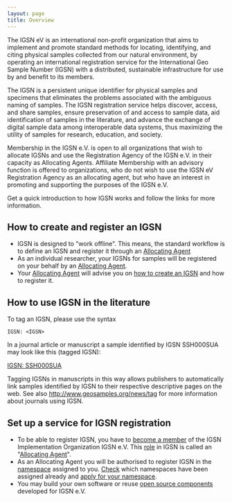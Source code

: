 ```yaml
---
layout: page
title: Overview
---
```


The IGSN eV is an international non-profit organization that aims to implement and promote standard methods for locating, identifying, and citing physical samples collected from our natural environment, by operating an international registration service for the International Geo Sample Number (IGSN) with a distributed, sustainable infrastructure for use by and benefit to its members.

The IGSN is a persistent unique identifier for physical samples and specimens that eliminates the problems associated with the ambiguous naming of samples. The IGSN registration service helps discover, access, and share samples, ensure preservation of and access to sample data, aid identification of samples in the literature, and advance the exchange of digital sample data among interoperable data systems, thus maximizing the utility of samples for research, education, and society. 

Membership in the IGSN e.V. is open to all organizations that wish to allocate IGSNs and use the Registration Agency of the IGSN e.V. in their capacity as Allocating Agents. Affiliate Membership with an advisory function is offered to organizations, who do not wish to use the IGSN eV Registration Agency as an allocating agent, but who have an interest in promoting and supporting the purposes of the IGSN e.V.

Get a quick introduction to how IGSN works and follow the links for more information.

## How to create and register an IGSN ##

  * IGSN is designed to "work offline". This means, the standard workflow is to define an IGSN and register it through an [Allocating Agent](../agents)
  * As an individual researcher, your IGSNs for samples will be registered on your behalf by an [Allocating Agent](../agents).
  * Your [Allocating Agent](../agents) will advise you on [how to create an IGSN](../syntax) and how to register it.



## How to use IGSN in the literature ##

To tag an IGSN, please use the syntax

    IGSN: <IGSN> 

In a journal article or manuscript a sample identified by IGSN SSH000SUA may look like this (tagged IGSN):

[IGSN: SSH000SUA](http://hdl.handle.net/10273/SSH000SUA)

Tagging IGSNs in manuscripts in this way allows publishers to automatically link samples identified by IGSN to their respective descriptive pages on the web. See also <http://www.geosamples.org/news/tag> for more information about journals using IGSN.


## Set up a service for IGSN registration ##

  * To be able to register IGSN, you have to [become a member](../membership) of the IGSN Implementation Organization IGSN e.V. This [role](../organisation) in IGSN is called an "[Allocating Agent](../agents)".
  * As an Allocating Agent you will be authorised to register IGSN in the [namespace](../namespaces) assigned to you. [Check](../namespaces) which namespaces have been assigned already and [apply for your namespace](../namespaces).
  * You may build your own software or reuse [open source components](../system) developed for IGSN e.V.
